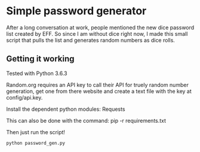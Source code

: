 # Simple password generator

After a long conversation at work, people mentioned the new
dice password list created by EFF. So since I am without dice
right now, I made this small script that pulls the list and
generates random numbers as dice rolls.

## Getting it working
Tested with Python 3.6.3

Random.org requires an API key to call their API for truely random number
generation, get one from there website and create a text file with the key
at config/api.key.

Install the dependent python modules:
	Requests

This can also be done with the command:
	pip -r requirements.txt

Then just run the script!

	python password_gen.py

